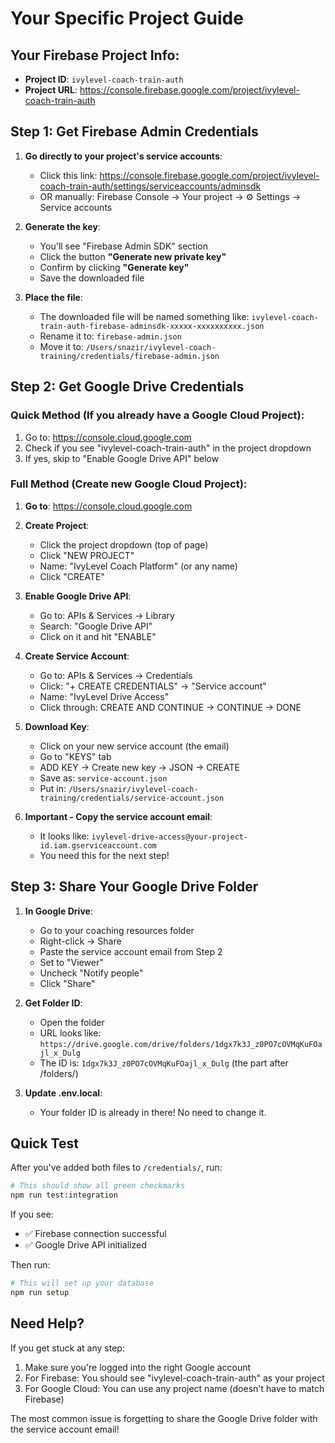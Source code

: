 # Your Specific Project Guide

## Your Firebase Project Info:
- **Project ID**: `ivylevel-coach-train-auth`
- **Project URL**: https://console.firebase.google.com/project/ivylevel-coach-train-auth

## Step 1: Get Firebase Admin Credentials

1. **Go directly to your project's service accounts**:
   - Click this link: https://console.firebase.google.com/project/ivylevel-coach-train-auth/settings/serviceaccounts/adminsdk
   - OR manually: Firebase Console → Your project → ⚙️ Settings → Service accounts

2. **Generate the key**:
   - You'll see "Firebase Admin SDK" section
   - Click the button **"Generate new private key"**
   - Confirm by clicking **"Generate key"**
   - Save the downloaded file

3. **Place the file**:
   - The downloaded file will be named something like: `ivylevel-coach-train-auth-firebase-adminsdk-xxxxx-xxxxxxxxxx.json`
   - Rename it to: `firebase-admin.json`
   - Move it to: `/Users/snazir/ivylevel-coach-training/credentials/firebase-admin.json`

## Step 2: Get Google Drive Credentials

### Quick Method (If you already have a Google Cloud Project):
1. Go to: https://console.cloud.google.com
2. Check if you see "ivylevel-coach-train-auth" in the project dropdown
3. If yes, skip to "Enable Google Drive API" below

### Full Method (Create new Google Cloud Project):
1. **Go to**: https://console.cloud.google.com
2. **Create Project**:
   - Click the project dropdown (top of page)
   - Click "NEW PROJECT"
   - Name: "IvyLevel Coach Platform" (or any name)
   - Click "CREATE"

3. **Enable Google Drive API**:
   - Go to: APIs & Services → Library
   - Search: "Google Drive API"
   - Click on it and hit "ENABLE"

4. **Create Service Account**:
   - Go to: APIs & Services → Credentials
   - Click: "+ CREATE CREDENTIALS" → "Service account"
   - Name: "IvyLevel Drive Access"
   - Click through: CREATE AND CONTINUE → CONTINUE → DONE

5. **Download Key**:
   - Click on your new service account (the email)
   - Go to "KEYS" tab
   - ADD KEY → Create new key → JSON → CREATE
   - Save as: `service-account.json`
   - Put in: `/Users/snazir/ivylevel-coach-training/credentials/service-account.json`

6. **Important - Copy the service account email**:
   - It looks like: `ivylevel-drive-access@your-project-id.iam.gserviceaccount.com`
   - You need this for the next step!

## Step 3: Share Your Google Drive Folder

1. **In Google Drive**:
   - Go to your coaching resources folder
   - Right-click → Share
   - Paste the service account email from Step 2
   - Set to "Viewer"
   - Uncheck "Notify people"
   - Click "Share"

2. **Get Folder ID**:
   - Open the folder
   - URL looks like: `https://drive.google.com/drive/folders/1dgx7k3J_z0PO7cOVMqKuFOajl_x_Dulg`
   - The ID is: `1dgx7k3J_z0PO7cOVMqKuFOajl_x_Dulg` (the part after /folders/)
   
3. **Update .env.local**:
   - Your folder ID is already in there! No need to change it.

## Quick Test

After you've added both files to `/credentials/`, run:

```bash
# This should show all green checkmarks
npm run test:integration
```

If you see:
- ✅ Firebase connection successful
- ✅ Google Drive API initialized

Then run:
```bash
# This will set up your database
npm run setup
```

## Need Help?

If you get stuck at any step:
1. Make sure you're logged into the right Google account
2. For Firebase: You should see "ivylevel-coach-train-auth" as your project
3. For Google Cloud: You can use any project name (doesn't have to match Firebase)

The most common issue is forgetting to share the Google Drive folder with the service account email!